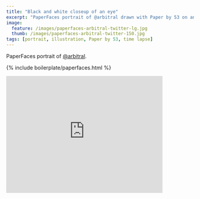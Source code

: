 ```yaml
---
title: "Black and white closeup of an eye"
excerpt: "PaperFaces portrait of @arbitral drawn with Paper by 53 on an iPad."
image: 
  feature: /images/paperfaces-arbitral-twitter-lg.jpg
  thumb: /images/paperfaces-arbitral-twitter-150.jpg
tags: [portrait, illustration, Paper by 53, time lapse]
---
```


PaperFaces portrait of [@arbitral](http://twitter.com/arbitral).

{% include boilerplate/paperfaces.html %}

<iframe width="420" height="315" src="http://www.youtube.com/embed/1VpNH3EQUg8" frameborder="0"> </iframe>
